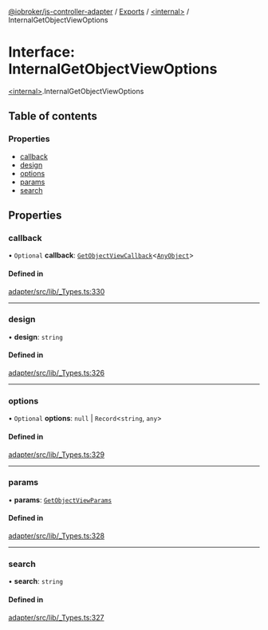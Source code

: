 [@iobroker/js-controller-adapter](../README.md) / [Exports](../modules.md) / [\<internal\>](../modules/internal_.md) / InternalGetObjectViewOptions

# Interface: InternalGetObjectViewOptions

[\<internal\>](../modules/internal_.md).InternalGetObjectViewOptions

## Table of contents

### Properties

- [callback](internal_.InternalGetObjectViewOptions.md#callback)
- [design](internal_.InternalGetObjectViewOptions.md#design)
- [options](internal_.InternalGetObjectViewOptions.md#options)
- [params](internal_.InternalGetObjectViewOptions.md#params)
- [search](internal_.InternalGetObjectViewOptions.md#search)

## Properties

### callback

• `Optional` **callback**: [`GetObjectViewCallback`](../modules/internal_.md#getobjectviewcallback)\<[`AnyObject`](../modules/internal_.md#anyobject)\>

#### Defined in

[adapter/src/lib/_Types.ts:330](https://github.com/ioBroker/ioBroker.js-controller/blob/f0c31e77/packages/adapter/src/lib/_Types.ts#L330)

___

### design

• **design**: `string`

#### Defined in

[adapter/src/lib/_Types.ts:326](https://github.com/ioBroker/ioBroker.js-controller/blob/f0c31e77/packages/adapter/src/lib/_Types.ts#L326)

___

### options

• `Optional` **options**: ``null`` \| `Record`\<`string`, `any`\>

#### Defined in

[adapter/src/lib/_Types.ts:329](https://github.com/ioBroker/ioBroker.js-controller/blob/f0c31e77/packages/adapter/src/lib/_Types.ts#L329)

___

### params

• **params**: [`GetObjectViewParams`](internal_.GetObjectViewParams.md)

#### Defined in

[adapter/src/lib/_Types.ts:328](https://github.com/ioBroker/ioBroker.js-controller/blob/f0c31e77/packages/adapter/src/lib/_Types.ts#L328)

___

### search

• **search**: `string`

#### Defined in

[adapter/src/lib/_Types.ts:327](https://github.com/ioBroker/ioBroker.js-controller/blob/f0c31e77/packages/adapter/src/lib/_Types.ts#L327)
